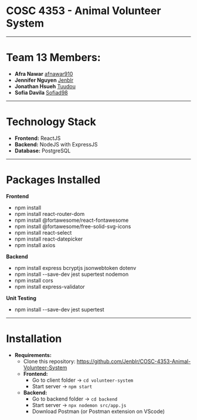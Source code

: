 # COSC 4353 - Animal Volunteer System
---
# Team 13 Members:
- **Afra Nawar** [afnawar910](https://github.com/afnawar910)
- **Jennifer Nguyen** [Jenblr](https://github.com/Jenblr)
- **Jonathan Hsueh** [Tuudou](https://github.com/tuudou)
- **Sofia Davila** [Sofiad98](https://github.com/Sofiad98)
---
# Technology Stack
- **Frontend:** ReactJS
- **Backend:** NodeJS with ExpressJS
- **Database:** PostgreSQL
---
# Packages Installed
**Frontend**
- npm install
- npm install react-router-dom
- npm install @fortawesome/react-fontawesome
- npm install @fortawesome/free-solid-svg-icons
- npm install react-select
- npm install react-datepicker
- npm install axios

**Backend**
- npm install express bcryptjs jsonwebtoken dotenv
- npm install --save-dev jest supertest nodemon
- npm install cors
- npm install express-validator

**Unit Testing**
- npm install --save-dev jest supertest

---
# Installation
- **Requirements:**
    - Clone this repository: https://github.com/Jenblr/COSC-4353-Animal-Volunteer-System
    - **Frontend:**
        - Go to client folder → ```cd volunteer-system```
        - Start server → ```npm start```
    - **Backend:**  
        - Go to backend folder → ```cd backend```
        - Start server → ```npx nodemon src/app.js```
        - Download Postman (or Postman extension on VScode)